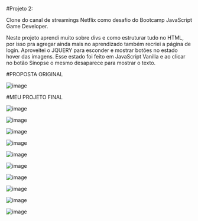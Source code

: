 #Projeto 2:

Clone do canal de streamings Netflix como desafio do Bootcamp JavaScript Game Developer.

Neste projeto aprendi muito sobre divs e como estruturar tudo no HTML, por isso pra agregar ainda mais no aprendizado também recriei a página de login.
Aproveitei o JQUERY para esconder e mostrar botões no estado hover das imagens. 
Esse estado foi feito em JavaScript Vanilla e ao clicar no botão Sinopse o mesmo desaparece para mostrar o texto.

#PROPOSTA ORIGINAL

![image](https://user-images.githubusercontent.com/80006401/119549317-795aa280-bd6d-11eb-8914-f9ef902b6a46.png)

#MEU PROJETO FINAL

![image](https://user-images.githubusercontent.com/80006401/119549744-ecfcaf80-bd6d-11eb-9f4c-40dd80a021b4.png)

![image](https://user-images.githubusercontent.com/80006401/119549779-f84fdb00-bd6d-11eb-855d-e697f105cbfb.png)

![image](https://user-images.githubusercontent.com/80006401/119549810-ff76e900-bd6d-11eb-89eb-e4085075b2ba.png)

![image](https://user-images.githubusercontent.com/80006401/119549833-07368d80-bd6e-11eb-927f-777fbc397cf8.png)

![image](https://user-images.githubusercontent.com/80006401/119549860-0f8ec880-bd6e-11eb-8324-caa0b4d81517.png)

![image](https://user-images.githubusercontent.com/80006401/119549923-203f3e80-bd6e-11eb-9244-f16daeb6514d.png)

![image](https://user-images.githubusercontent.com/80006401/119549439-98593480-bd6d-11eb-8e68-8dcf72a4b932.png)

![image](https://user-images.githubusercontent.com/80006401/119549474-a3ac6000-bd6d-11eb-882b-a3babfea23e4.png)

![image](https://user-images.githubusercontent.com/80006401/119549534-b161e580-bd6d-11eb-8e6a-f51cec054305.png)

![image](https://user-images.githubusercontent.com/80006401/119549577-bb83e400-bd6d-11eb-8524-4012fba0f4d8.png)
